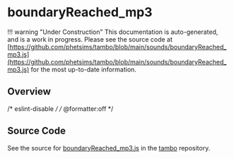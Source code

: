# boundaryReached_mp3

!!! warning "Under Construction"
    This documentation is auto-generated, and is a work in progress. Please see the source code at
    [https://github.com/phetsims/tambo/blob/main/sounds/boundaryReached_mp3.js](https://github.com/phetsims/tambo/blob/main/sounds/boundaryReached_mp3.js) for the most up-to-date information.

## Overview

/* eslint-disable */
/* @formatter:off */



## Source Code

See the source for [boundaryReached_mp3.js](https://github.com/phetsims/tambo/blob/main/sounds/boundaryReached_mp3.js) in the [tambo](https://github.com/phetsims/tambo) repository.
